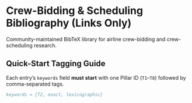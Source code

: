# Crew-Bidding & Scheduling Bibliography (Links Only)

Community-maintained BibTeX library for airline crew-bidding and crew-scheduling research.

## Quick-Start Tagging Guide
Each entry’s `keywords` field **must start** with one Pillar ID (`T1`–`T8`) followed by comma-separated tags.

```bibtex
keywords = {T2, exact, lexicographic}
